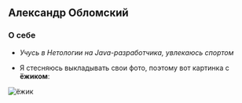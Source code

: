 ## Александр Обломский 

### О себе

+ _Учусь в Нетологии на Java-разработчика, увлекаюсь спортом_

+ Я стесняюсь выкладывать свои фото, поэтому вот картинка с **ёжиком**:

![ёжик](https://i.imgur.com/5BAWqqB_d.webp?maxwidth=520&shape=thumb&fidelity=high)